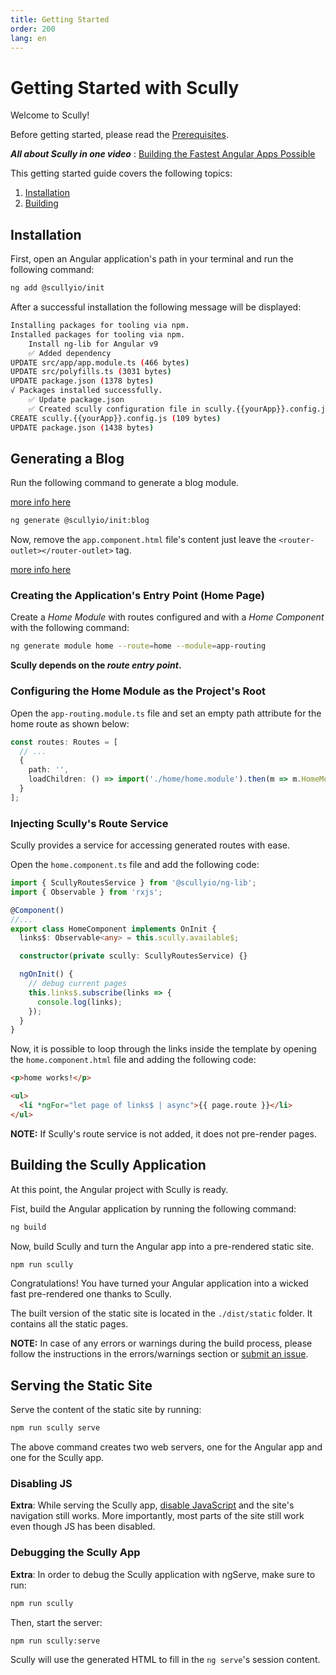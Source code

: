 ```yaml
---
title: Getting Started
order: 200
lang: en
---
```


# Getting Started with Scully

Welcome to Scully!

Before getting started, please read the [Prerequisites](pre-requisites.md).

**_All about Scully in one video_** : [Building the Fastest Angular Apps Possible](https://thinkster.io/tutorials/scully-webinar-building-the-fastest-angular-apps-possible)

This getting started guide covers the following topics:

1. [Installation](#installation)
2. [Building](#build)

## Installation

First, open an Angular application's path in your terminal and run the following command:

```bash
ng add @scullyio/init
```

After a successful installation the following message will be displayed:

```bash
Installing packages for tooling via npm.
Installed packages for tooling via npm.
    Install ng-lib for Angular v9
    ✅️ Added dependency
UPDATE src/app/app.module.ts (466 bytes)
UPDATE src/polyfills.ts (3031 bytes)
UPDATE package.json (1378 bytes)
√ Packages installed successfully.
    ✅️ Update package.json
    ✅️ Created scully configuration file in scully.{{yourApp}}.config.js
CREATE scully.{{yourApp}}.config.js (109 bytes)
UPDATE package.json (1438 bytes)
```

## Generating a Blog

Run the following command to generate a blog module.

[more info here](blog.md)

```bash
ng generate @scullyio/init:blog
```

Now, remove the `app.component.html` file's content just leave the `<router-outlet></router-outlet>` tag.

[more info here](blog.md)

### Creating the Application's Entry Point (Home Page)

Create a _Home Module_ with routes configured and with a _Home Component_ with the following command:

```bash
ng generate module home --route=home --module=app-routing
```

**Scully depends on the _route entry point_.**

### Configuring the Home Module as the Project's Root

Open the `app-routing.module.ts` file and set an empty path attribute for the home route as shown below:

```typescript
const routes: Routes = [
  // ...
  {
    path: '',
    loadChildren: () => import('./home/home.module').then(m => m.HomeModule)
  }
];
```

### Injecting Scully's Route Service

Scully provides a service for accessing generated routes with ease.

Open the `home.component.ts` file and add the following code:

```typescript
import { ScullyRoutesService } from '@scullyio/ng-lib';
import { Observable } from 'rxjs';

@Component()
//...
export class HomeComponent implements OnInit {
  links$: Observable<any> = this.scully.available$;

  constructor(private scully: ScullyRoutesService) {}

  ngOnInit() {
    // debug current pages
    this.links$.subscribe(links => {
      console.log(links);
    });
  }
}
```

Now, it is possible to loop through the links inside the template by opening the `home.component.html` file and adding the following code:

```html
<p>home works!</p>

<ul>
  <li *ngFor="let page of links$ | async">{{ page.route }}</li>
</ul>
```

**NOTE:** If Scully's route service is not added, it does not pre-render pages.

## Building the Scully Application

At this point, the Angular project with Scully is ready.

Fist, build the Angular application by running the following command:

```bash
ng build
```

Now, build Scully and turn the Angular app into a pre-rendered static site.

```bash
npm run scully
```

Congratulations! You have turned your Angular application into a wicked fast pre-rendered one thanks to Scully.

The built version of the static site is located in the `./dist/static` folder. It contains all the static pages.

**NOTE:** In case of any errors or warnings during the build process, please follow the instructions in the errors/warnings section or [submit an issue](https://github.com/scullyio/scully/issues/new/choose).

## Serving the Static Site

Serve the content of the static site by running:

```bash
npm run scully serve
```

The above command creates two web servers, one for the Angular app and one for the Scully app.

### Disabling JS

**Extra**: While serving the Scully app, [disable JavaScript](https://developers.google.com/web/tools/chrome-devtools/javascript/disable)
and the site's navigation still works. More importantly, most parts of the site still work even though JS has been disabled.

### Debugging the Scully App

**Extra**: In order to debug the Scully application with ngServe, make sure to run:

```bash
npm run scully
```

Then, start the server:

```bash
npm run scully:serve
```

Scully will use the generated HTML to fill in the `ng serve`'s session content.
